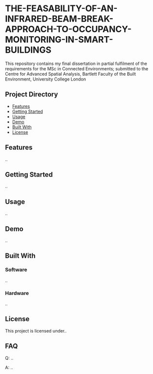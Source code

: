 # THE-FEASABILITY-OF-AN-INFRARED-BEAM-BREAK-APPROACH-TO-OCCUPANCY-MONITORING-IN-SMART-BUILDINGS
This repository contains my final dissertation in partial fulfilment of the requirements for the MSc in Connected Environments; submitted to the Centre for Advanced Spatial Analysis, Bartlett Faculty of the Built Environment, University College London

## Project Directory
- [Features](#features)
- [Getting Started](#getting-started)
- [Usage](#usage)
- [Demo](#demo)
- [Built With](#built-with)
- [License](#license)

## Features
..

## Getting Started
..

## Usage
..

## Demo
..

## Built With
### Software
..

### Hardware
..

## License
This project is licensed under..

## FAQ
Q: ..

A: ..

<!-- 
- My final report can be found in..
- The data used in this project..
- Final code for the project can be found in..
- Experiments can be found in..
- Licensing information can be found in..
-->
